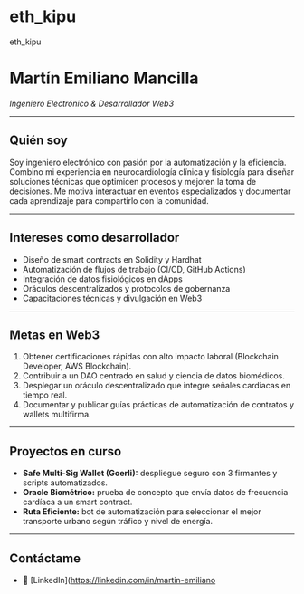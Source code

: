 # eth_kipu
eth_kipu
# Martín Emiliano Mancilla  
*Ingeniero Electrónico & Desarrollador Web3*

---

## Quién soy  
Soy ingeniero electrónico con pasión por la automatización y la eficiencia. Combino mi experiencia en neurocardiología clínica y fisiología para diseñar soluciones técnicas que optimicen procesos y mejoren la toma de decisiones. Me motiva interactuar en eventos especializados y documentar cada aprendizaje para compartirlo con la comunidad.

---

## Intereses como desarrollador  
- Diseño de smart contracts en Solidity y Hardhat  
- Automatización de flujos de trabajo (CI/CD, GitHub Actions)  
- Integración de datos fisiológicos en dApps  
- Oráculos descentralizados y protocolos de gobernanza  
- Capacitaciones técnicas y divulgación en Web3

---

## Metas en Web3  
1. Obtener certificaciones rápidas con alto impacto laboral (Blockchain Developer, AWS Blockchain).  
2. Contribuir a un DAO centrado en salud y ciencia de datos biomédicos.  
3. Desplegar un oráculo descentralizado que integre señales cardiacas en tiempo real.  
4. Documentar y publicar guías prácticas de automatización de contratos y wallets multifirma.

---

## Proyectos en curso  
- **Safe Multi-Sig Wallet (Goerli):** despliegue seguro con 3 firmantes y scripts automatizados.  
- **Oracle Biométrico:** prueba de concepto que envía datos de frecuencia cardíaca a un smart contract.  
- **Ruta Eficiente:** bot de automatización para seleccionar el mejor transporte urbano según tráfico y nivel de energía.

---

## Contáctame  
- 🔗 [LinkedIn](https://linkedin.com/in/martin-emiliano
